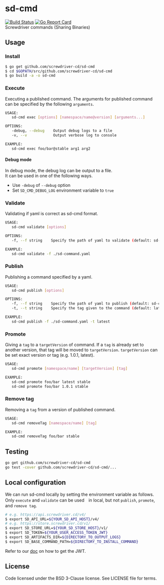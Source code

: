 # sd-cmd
[![Build Status][build-image]][build-url]
[![Go Report Card][goreport-image]][goreport-url]  
Screwdriver commands (Sharing Binaries)

## Usage

### Install
```bash
$ go get github.com/screwdriver-cd/sd-cmd
$ cd $GOPATH/src/github.com/screwdriver-cd/sd-cmd
$ go build -a -o sd-cmd
```

### Execute
Executing a published command. The arguments for published command can be specified by the following `arguments`.
```bash
USAGE:
   sd-cmd exec [options] [namespace/name@version] [arguments...]

OPTIONS:
   -debug, --debug    Output debug logs to a file
   -v, --v            Output verbose log to console

EXAMPLE:
   sd-cmd exec foo/bar@stable arg1 arg2
```

#### Debug mode
In debug mode, the debug log can be output to a file.  
It can be used in one of the following ways.
- Use `-debug` of `--debug` option
- Set `SD_CMD_DEBUG_LOG` environment variable to `true`

### Validate
Validating if yaml is correct as sd-cmd format.
```bash
USAGE:
   sd-cmd validate [options]

OPTIONS:
   -f, --f string    Specify the path of yaml to validate (default: sd-command.yaml)

EXAMPLE:
   sd-cmd validate -f ./sd-command.yaml
```

### Publish
Publishing a command specified by a yaml.
```bash
USAGE:
   sd-cmd publish [options]

OPTIONS:
   -f, --f string    Specify the path of yaml to publish (default: sd-command.yaml)
   -t, --t string    Specify the tag given to the command (default: latest)

EXAMPLE:
   sd-cmd publish -f ./sd-command.yaml -t latest
```

### Promote
Giving a `tag` to a `targetVersion` of command. If a `tag` is already set to another version, that tag will be moved to `targetVersion`. `targetVersion` can be set exact version or tag (e.g. 1.0.1, latest).
```bash
USAGE:
   sd-cmd promote [namespace/name] [targetVersion] [tag]

EXAMPLE:
   sd-cmd promote foo/bar latest stable
   sd-cmd promote foo/bar 1.0.1 stable
```

### Remove tag
Removing a `tag` from a version of published command.
```bash
USAGE:
   sd-cmd removeTag [namespace/name] [tag]

EXAMPLE:
   sd-cmd removeTag foo/bar stable
```

## Testing
```bash
go get github.com/screwdriver-cd/sd-cmd
go test -cover github.com/screwdriver-cd/sd-cmd/...
```

## Local configuration
We can run sd-cmd locally by setting the environment variable as follows.
Only `execute` and `validate` can be used　in local, but not `publish`, `promote`, and `remove tag`.
```bash
# e.g. https://api.screwdriver.cd/v4/
$ export SD_API_URL=${YOUR_SD_API_HOST}/v4/
# e.g. https://store.screwdriver.cd/v1/
$ export SD_STORE_URL=${YOUR_SD_STORE_HOST}/v1/
$ export SD_TOKEN=${YOUR_USER_ACCESS_TOKEN_JWT}
$ export SD_ARTIFACTS_DIR=${DIRECTORY_TO_OUTPUT_LOGS}
$ export SD_BASE_COMMAND_PATH=${DIRECTORY_TO_INSTALL_COMMAND}
```

Refer to our [doc](https://docs.screwdriver.cd/user-guide/tokens#using-access-tokens) on how to get the JWT.

## License
Code licensed under the BSD 3-Clause license. See LICENSE file for terms.

[build-image]: https://cd.screwdriver.cd/pipelines/408/badge
[build-url]: https://cd.screwdriver.cd/pipelines/408
[goreport-image]: https://goreportcard.com/badge/github.com/Screwdriver-cd/sd-cmd
[goreport-url]: https://goreportcard.com/report/github.com/Screwdriver-cd/sd-cmd
